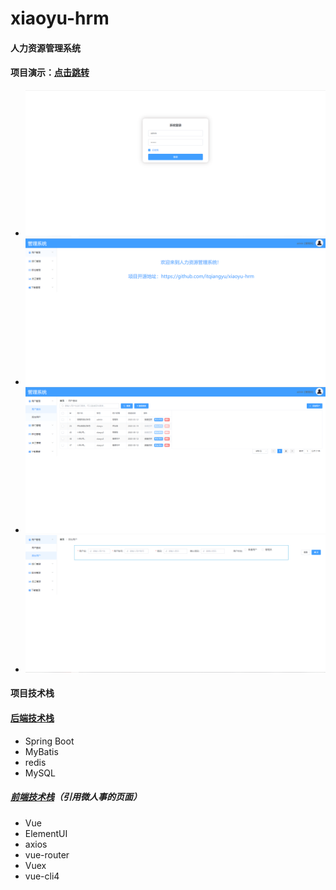 # xiaoyu-hrm
#### 人力资源管理系统
#### 项目演示：[点击跳转](http://47.106.99.53:8082/)
- ![hrm-登录页面](https://github.com/itqiangyu/xiaoyu-hrm/blob/master/images/hrm_index.png)
- ![hrm-首页](https://github.com/itqiangyu/xiaoyu-hrm/blob/master/images/hrm_home.png)
- ![hrm-管理用户模块](https://github.com/itqiangyu/xiaoyu-hrm/blob/master/images/hrm_userBasic.png)
- ![hrm-添加用户模块](https://github.com/itqiangyu/xiaoyu-hrm/blob/master/images/hrm_userAdd.png)

#### 项目技术栈

#### [后端技术栈](https://github.com/itqiangyu/xiaoyu-hrm.git)
- Spring Boot
- MyBatis
- redis
- MySQL

##### [前端技术栈](https://github.com/itqiangyu/hrm-web.git)（引用微人事的页面）
- Vue
- ElementUI
- axios
- vue-router
- Vuex
- vue-cli4
